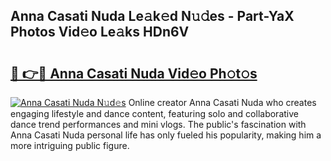 ## Anna Casati Nuda Le𝚊k𝚎d N𝚞𝚍es - Part-YaX Photos Vid𝚎o Le𝚊ks HDn6V

# <h2><a href="http://fbba7d.evod.top/?m=Anna+Casati+Nuda">🔗 👉🔴 Anna Casati Nuda Vid𝚎o Ph𝚘t𝚘s</a></h2>

[![Anna Casati Nuda N𝚞d𝚎s](https://i.imgur.com/8V9OHl7.gif)](http://fbba7d.evod.top/?m=Anna+Casati+Nuda)
Online creator Anna Casati Nuda who creates engaging lifestyle and dance content, featuring solo and collaborative dance trend performances and mini vlogs. The public's fascination with Anna Casati Nuda personal life has only fueled his popularity, making him a more intriguing public figure. 
